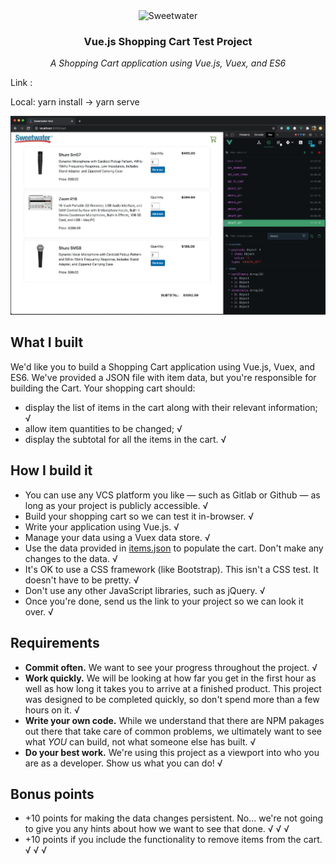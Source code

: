 <div align="center"><img src="https://media.sweetwater.com/api/i/f-webp__w-190__q-90__ha-f4546d53fe7e2931__hmac-a688b52eda3ea82987d2f7ba7fdad6cc81f97f4f/header/logo/sweetwater-logo.png.auto.webp" alt="Sweetwater" />
<h3>Vue.js Shopping Cart Test Project</h3>
</div>
<p align="center"><i>A Shopping Cart application using Vue.js, Vuex, and ES6</i></p>

Link :

Local: yarn install -> yarn serve 

<a href="#"><img src="https://github.com/tllongdev/sweetwater-test/blob/master/public/ScreenShotSweetwaterCodeTestTimothyLeeLong.png" alt="" /></a>

## What I built

We'd like you to build a Shopping Cart application using Vue.js, Vuex, and ES6. We've provided a JSON file with item data, but you're responsible for building the Cart. Your shopping cart should:

- display the list of items in the cart along with their relevant information; √
- allow item quantities to be changed; √
- display the subtotal for all the items in the cart. √

## How I build it

- You can use any VCS platform you like — such as Gitlab or Github — as long as your project is publicly accessible. √
- Build your shopping cart so we can test it in-browser. √
- Write your application using Vue.js. √
- Manage your data using a Vuex data store. √
- Use the data provided in [items.json](items.json) to populate the cart. Don't make any changes to the data. √
- It's OK to use a CSS framework (like Bootstrap). This isn't a CSS test. It doesn't have to be pretty. √
- Don't use any other JavaScript libraries, such as jQuery. √
- Once you're done, send us the link to your project so we can look it over. √

## Requirements

- **Commit often.** We want to see your progress throughout the project. √
- **Work quickly.** We will be looking at how far you get in the first hour as well as how long it takes you to arrive at a finished product. This project was designed to be completed quickly, so don't spend more than a few hours on it. √
- **Write your own code.** While we understand that there are NPM pakages out there that take care of common problems, we ultimately want to see what _YOU_ can build, not what someone else has built. √
- **Do your best work.** We're using this project as a viewport into who you are as a developer. Show us what you can do! √

## Bonus points

- +10 points for making the data changes persistent. No... we're not going to give you any hints about how we want to see that done. √ √ √
- +10 points if you include the functionality to remove items from the cart. √ √ √
